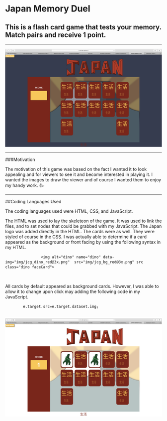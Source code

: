 # Japan Memory Duel

## This is a flash card game that tests your memory. Match pairs and receive 1 point.

---

![](readimg/screenshot1.png)


---
###Motivation

The motivation of this game was based on the fact I wanted it to look appealing and for viewers to see it and become interested in playing it. I wanted the images to draw the viewer and of course I wanted them to enjoy my handy work.
:+1: 

---
##Coding Languages Used

The coding languages used were HTML, CSS, and JavaScript. 

The HTML was used to lay the skeleteon of the game. It was used to link the files, and to set nodes that could be grabbed with my JavaScript. The Japan logo was added directly in the HTML. The cards were as well. They were styled of course in the CSS. I was actually able to determine if a card appeared as the background or front facing by using the following syntax in my HTML.

```
                <img alt="dino" name="dino" data-img="img/jcg_dino_red@3x.png"  src="img/jcg_bg_red@3x.png" src class="dino faceCard">



```

All cards by default appeared as background cards. However, I was able to  allow it to change upon click may adding the following code in my JavaScript.

```
        e.target.src=e.target.dataset.img;


```

![](readimg/screenshot3.png)